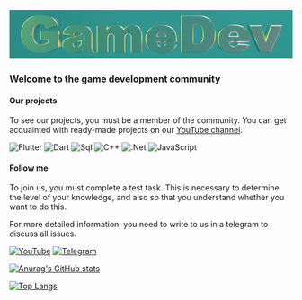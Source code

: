 ![Header](https://github.com/GameDevCommunity/gamedevcommunity/blob/main/assets/emblem.png)

### Welcome to the game development community

#### Our projects
To see our projects, you must be a member of the community. You can get acquainted with ready-made projects on our [YouTube channel](https://www.youtube.com/channel/UCB9QYH6lwgmargyyhMsFShA).

![Flutter](https://img.shields.io/badge/-Flutter-090909?style=for-the-badge&logo=flutter&logoColor=47C5FB)
![Dart](https://img.shields.io/badge/-Dart-090909?style=for-the-badge&logo=dart&logoColor=097CDB)
![Sql](https://img.shields.io/badge/-Sql-090909?style=for-the-badge&logo=mysql&logoColor=006488)
![C++](https://img.shields.io/badge/-C++-090909?style=for-the-badge&logo=C%2b%2b&logoColor=6296CC)
![.Net](https://img.shields.io/badge/-Framework-090909?style=for-the-badge&logo=.net&logoColor=E5D3FF)
![JavaScript](https://img.shields.io/badge/-JavaScript-090909?style=for-the-badge&logo=JavaScript&logoColor=E9D54D)

#### Follow me

To join us, you must complete a test task. This is necessary to determine the level of your knowledge, and also so that you understand whether you want to do this.

For more detailed information, you need to write to us in a telegram to discuss all issues.

[![YouTube](https://img.shields.io/badge/-Youtube-090909?style=for-the-badge&logo=YouTube&logoColor=FF0000)](https://www.youtube.com/channel/UCB9QYH6lwgmargyyhMsFShA)
[![Telegram](https://img.shields.io/badge/-Telegram-090909?style=for-the-badge&logo=telegram&logoColor=27A0D9)](https://t.me/georgedemyan)

[![Anurag's GitHub stats](https://github-readme-stats.vercel.app/api?username=GameDevCommunity&count_private=true&show_icons=true)](https://github.com/anuraghazra/github-readme-stats)

[![Top Langs](https://github-readme-stats.vercel.app/api/top-langs/?username=GameDevCommunity&layout=compact)](https://github.com/anuraghazra/github-readme-stats)
